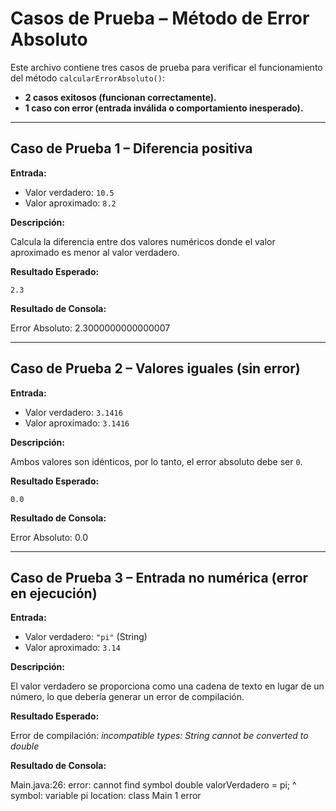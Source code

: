 # Casos de Prueba – Método de Error Absoluto

Este archivo contiene tres casos de prueba para verificar el funcionamiento del método `calcularErrorAbsoluto()`:

- **2 casos exitosos (funcionan correctamente).**
- **1 caso con error (entrada inválida o comportamiento inesperado).**

---

## Caso de Prueba 1 – Diferencia positiva

**Entrada:**

- Valor verdadero: `10.5`
- Valor aproximado: `8.2`

**Descripción:**

Calcula la diferencia entre dos valores numéricos donde el valor aproximado es menor al valor verdadero.

**Resultado Esperado:**

`2.3`

**Resultado de Consola:**

Error Absoluto: 2.3000000000000007

---

## Caso de Prueba 2 – Valores iguales (sin error)

**Entrada:**

- Valor verdadero: `3.1416`
- Valor aproximado: `3.1416`

**Descripción:**

Ambos valores son idénticos, por lo tanto, el error absoluto debe ser `0`.

**Resultado Esperado:**

`0.0`

**Resultado de Consola:**

Error Absoluto: 0.0

---

## Caso de Prueba 3 – Entrada no numérica (error en ejecución)

**Entrada:**

- Valor verdadero: `"pi"` (String)
- Valor aproximado: `3.14`

**Descripción:**

El valor verdadero se proporciona como una cadena de texto en lugar de un número, lo que debería generar un error de compilación.

**Resultado Esperado:**

Error de compilación: *incompatible types: String cannot be converted to double*

**Resultado de Consola:**

Main.java:26: error: cannot find symbol
        double valorVerdadero = pi;
                                ^
  symbol:   variable pi
  location: class Main
1 error